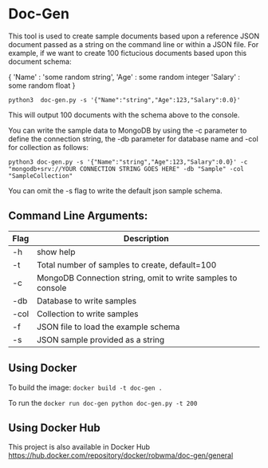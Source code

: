 # Doc-Gen

This tool is used to create sample documents based upon a reference JSON document passed as a string on the command line or within a JSON file.  For example, if we want to create 100 fictucious documents based upon this document schema:

{
    'Name' : 'some random string',
    'Age' : some random integer
    'Salary' : some random float
}

`python3  doc-gen.py -s '{"Name":"string","Age":123,"Salary":0.0}'`

This will output 100 documents with the schema above to the console.

You can write the sample data to MongoDB by using the -c parameter to define the connection string, the -db parameter for database name and -col for collection as follows:

`python3 doc-gen.py -s '{"Name":"string","Age":123,"Salary":0.0}' -c "mongodb+srv://YOUR CONNECTION STRING GOES HERE" -db "Sample" -col "SampleCollection"`

You can omit the -s flag to write the default json sample schema.

## Command Line Arguments:
|Flag | Description |
|---|---|
|-h| show help|
|-t| Total number of samples to create, default=100|
|-c| MongoDB Connection string, omit to write samples to console |
|-db| Database to write samples |
|-col| Collection to write samples |
|-f| JSON file to load the example schema|
|-s| JSON sample provided as a string |

## Using Docker

To build the image:
`docker build -t doc-gen .`

To run the 
`docker run doc-gen python doc-gen.py -t 200`

## Using Docker Hub

This project is also available in Docker Hub
https://hub.docker.com/repository/docker/robwma/doc-gen/general